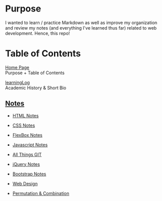 # Purpose
I wanted to learn / practice Markdown as well as improve my organization and review my notes (and everything I've learned thus far) related to web development. Hence, this repo!

# Table of Contents

[Home Page](https://github.com/cased27/learningLog)
<br>Purpose + Table of Contents

[learningLog](https://github.com/cased27/learningLog/blob/master/learningLog.md) 
<br>Academic History & Short Bio

## <ins>Notes</ins>

- [HTML Notes](https://github.com/cased27/learningLog/blob/master/HTMLnotes.md)

- [CSS Notes](https://github.com/cased27/learningLog/blob/master/CSSnotes.md)

- [FlexBox Notes](https://github.com/cased27/learningLog/blob/master/FLEXBOXnotes.md)

- [Javascript Notes](https://github.com/cased27/learningLog/blob/master/JSnotes.md)

- [All Things GIT](https://github.com/cased27/learningLog/blob/master/gitNotes.md)

- [jQuery Notes]()

- [Bootstrap Notes](https://github.com/cased27/learningLog/blob/master/bootstrapNotes.md)

- [Web Design](https://github.com/cased27/learningLog/blob/master/webDesign.md)

- [Permutation & Combination](https://github.com/cased27/learningLog/blob/master/permComb.md)


